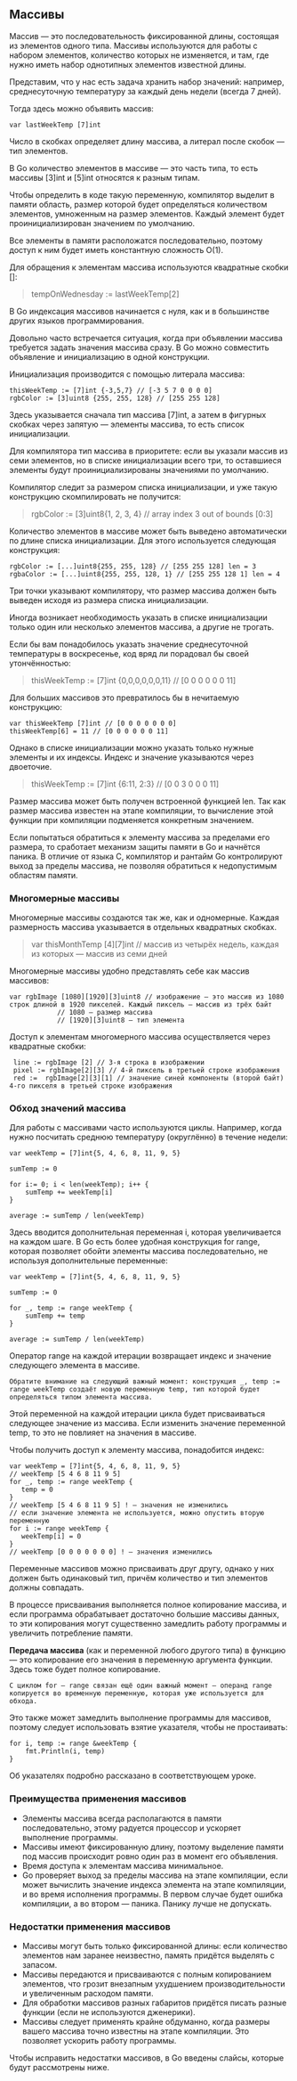 ## Массивы

Массив — это последовательность фиксированной длины, состоящая из элементов одного типа. Массивы используются для работы с набором элементов, количество которых не изменяется, и там, где нужно иметь набор однотипных элементов известной длины.

Представим, что у нас есть задача хранить набор значений: например, среднесуточную температуру за каждый день недели (всегда 7 дней).

Тогда здесь можно объявить массив:

```
var lastWeekTemp [7]int 
```

Число в скобках определяет длину массива, а литерал после скобок — тип элементов.

В Go количество элементов в массиве — это часть типа, то есть массивы [3]int и [5]int относятся к разным типам.

Чтобы определить в коде такую переменную, компилятор выделит в памяти область, размер которой будет определяться количеством элементов, умноженным на размер элементов. Каждый элемент будет проинициализирован значением по умолчанию.

Все элементы в памяти расположатся последовательно, поэтому доступ к ним будет иметь константную сложность O(1).

Для обращения к элементам массива используются квадратные скобки []:

> tempOnWednesday := lastWeekTemp[2] 

В Go индексация массивов начинается с нуля, как и в большинстве других языков программирования.

Довольно часто встречается ситуация, когда при объявлении массива требуется задать значения массива сразу. В Go можно совместить объявление и инициализацию в одной конструкции.

Инициализация производится с помощью литерала массива:

```
thisWeekTemp := [7]int {-3,5,7} // [-3 5 7 0 0 0 0]
rgbColor := [3]uint8 {255, 255, 128} // [255 255 128] 
```

Здесь указывается сначала тип массива [7]int, а затем в фигурных скобках через запятую — элементы массива, то есть список инициализации.

Для компилятора тип массива в приоритете: если вы указали массив из семи элементов, но в списке инициализации всего три, то оставшиеся элементы будут проинициализированы значениями по умолчанию.

Компилятор следит за размером списка инициализации, и уже такую конструкцию скомпилировать не получится:

> rgbColor := [3]uint8{1, 2, 3, 4} // array index 3 out of bounds [0:3] 

Количество элементов в массиве может быть выведено автоматически по длине списка инициализации. Для этого используется следующая конструкция:

```
rgbColor := [...]uint8{255, 255, 128} // [255 255 128] len = 3
rgbaColor := [...]uint8{255, 255, 128, 1} // [255 255 128 1] len = 4 
```

Три точки указывают компилятору, что размер массива должен быть выведен исходя из размера списка инициализации.

Иногда возникает необходимость указать в списке инициализации только один или несколько элементов массива, а другие не трогать.

Если бы вам понадобилось указать значение среднесуточной температуры в воскресенье, код вряд ли порадовал бы своей утончённостью:

> thisWeekTemp := [7]int {0,0,0,0,0,0,11} // [0 0 0 0 0 0 11] 

Для больших массивов это превратилось бы в нечитаемую конструкцию:

```
var thisWeekTemp [7]int // [0 0 0 0 0 0 0]
thisWeekTemp[6] = 11 // [0 0 0 0 0 0 11] 
```

Однако в списке инициализации можно указать только нужные элементы и их индексы. Индекс и значение указываются через двоеточие. 

> thisWeekTemp := [7]int {6:11, 2:3} // [0 0 3 0 0 0 11] 

Размер массива может быть получен встроенной функцией len. Так как размер массива известен на этапе компиляции, то вычисление этой функции при компиляции подменяется конкретным значением.

Если попытаться обратиться к элементу массива за пределами его размера, то сработает механизм защиты памяти в Go и начнётся паника. В отличие от языка C, компилятор и рантайм Go контролируют выход за пределы массива, не позволяя обратиться к недопустимым областям памяти.


### Многомерные массивы

Многомерные массивы создаются так же, как и одномерные. Каждая размерность массива указывается в отдельных квадратных скобках.

> var thisMonthTemp [4][7]int // массив из четырёх недель, каждая из которых — массив из семи дней 

Многомерные массивы удобно представлять себе как массив массивов:

```
var rgbImage [1080][1920][3]uint8 // изображение — это массив из 1080 строк длиной в 1920 пикселей. Каждый пиксель — массив из трёх байт
            // 1080 — размер массива
            // [1920][3]uint8 — тип элемента 
```

Доступ к элементам многомерного массива осуществляется через квадратные скобки:

```
 line := rgbImage [2] // 3-я строка в изображении
 pixel := rgbImage[2][3] // 4-й пиксель в третьей строке изображения
 red :=  rgbImage[2][3][1] // значение синей компоненты (второй байт) 4-го пикселя в третьей строке изображения 
```


### Обход значений массива

Для работы с массивами часто используются циклы. Например, когда нужно посчитать среднюю температуру (округлённо) в течение недели:

```
var weekTemp = [7]int{5, 4, 6, 8, 11, 9, 5} 

sumTemp := 0

for i:= 0; i < len(weekTemp); i++ {
    sumTemp += weekTemp[i]
}

average := sumTemp / len(weekTemp) 
```

Здесь вводится дополнительная переменная i, которая увеличивается на каждом шаге. В Go есть более удобная конструкция for range, которая позволяет обойти элементы массива последовательно, не используя дополнительные переменные:

```
var weekTemp = [7]int{5, 4, 6, 8, 11, 9, 5} 

sumTemp := 0

for _, temp := range weekTemp {
    sumTemp += temp
}

average := sumTemp / len(weekTemp) 
```

Оператор range на каждой итерации возвращает индекс и значение следующего элемента в массиве.

```
Обратите внимание на следующий важный момент: конструкция _, temp := range weekTemp создаёт новую переменную temp, тип которой будет определяться типом элемента массива. 
```

Этой переменной на каждой итерации цикла будет присваиваться следующее значение из массива. Если изменить значение переменной temp, то это не повлияет на значения в массиве. 

Чтобы получить доступ к элементу массива, понадобится индекс:

```
var weekTemp = [7]int{5, 4, 6, 8, 11, 9, 5} 
// weekTemp [5 4 6 8 11 9 5]
for _, temp := range weekTemp {
   temp = 0 
}
// weekTemp [5 4 6 8 11 9 5] ! — значения не изменились
// если значение элемента не используется, можно опустить вторую переменную
for i := range weekTemp {
   weekTemp[i] = 0 
}
// weekTemp [0 0 0 0 0 0 0] ! — значения изменились 
```

Переменные массивов можно присваивать друг другу, однако у них должен быть одинаковый тип, причём количество и тип элементов должны совпадать. 

В процессе присваивания выполняется полное копирование массива, и если программа обрабатывает достаточно большие массивы данных, то эти копирования могут существенно замедлить работу программы и увеличить потребление памяти.

**Передача массива** (как и переменной любого другого типа) в функцию — это копирование его значения в переменную аргумента функции. Здесь тоже будет полное копирование.

```
С циклом for — range связан ещё один важный момент — операнд range копируется во временную переменную, которая уже используется для обхода.
```

Это также может замедлить выполнение программы для массивов, поэтому следует использовать взятие указателя, чтобы не простаивать:        

```
for i, temp := range &weekTemp {
    fmt.Println(i, temp)
} 
```

Об указателях подробно рассказано в соответствующем уроке.

### Преимущества применения массивов

* Элементы массива всегда располагаются в памяти последовательно, этому радуется процессор и ускоряет выполнение программы.
* Массивы имеют фиксированную длину, поэтому выделение памяти под массив происходит ровно один раз в момент его объявления.
* Время доступа к элементам массива минимальное.
* Go проверяет выход за пределы массива на этапе компиляции, если может вычислить значение индекса элемента на этапе компиляции, и во время исполнения программы. В первом случае будет ошибка компиляции, а во втором — паника. Панику лучше не допускать.

### Недостатки применения массивов

* Массивы могут быть только фиксированной длины: если количество элементов нам заранее неизвестно, память придётся выделять с запасом.
* Массивы передаются и присваиваются с полным копированием элементов, что грозит внезапным ухудшением производительности и увеличенным расходом памяти.
* Для обработки массивов разных габаритов придётся писать разные функции (если не используются дженерики).
* Массивы следует применять крайне обдуманно, когда размеры вашего массива точно известны на этапе компиляции. Это позволяет ускорить работу программы.

Чтобы исправить недостатки массивов, в Go введены слайсы, которые будут рассмотрены ниже.

